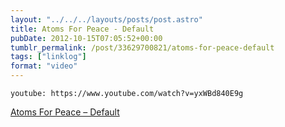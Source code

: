 ```yaml
---
layout: "../../../layouts/posts/post.astro"
title: Atoms For Peace - Default
pubDate: 2012-10-15T07:05:52+00:00
tumblr_permalink: /post/33629700821/atoms-for-peace-default
tags: ["linklog"]
format: "video"
---
```


`youtube: https://www.youtube.com/watch?v=yxWBd840E9g`

[Atoms For Peace &#8211; Default][1]

[1]: https://www.youtube.com/watch?v=yxWBd840E9g
